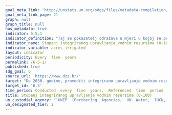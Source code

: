 ```yaml
---
goal_meta_link: 'http://unstats.un.org/sdgs/files/metadata-compilation/Metadata-Goal-6.pdf'
goal_meta_link_page: 21
graph: null
graph_title: null
has_metadata: true
indicator: 6.5.1
indicator_definition: "Taj se pokazatelj odražava u mjeri u kojoj se provodi integrirano upravljanje vodnim resursima (IWRM). Uzima u obzir različite korisnike i uporabe vode s ciljem promicanja pozitivnih društvenih, gospodarskih i ekoloških utjecaja na svim razinama, uključujući i prekogranične, gdje je to prikladno."
indicator_name: Stupanj integriranog upravljanja vodnim resursima (0-100)
indicator_variable: acres_irrigated
layout: indicator
periodicity: Every  five  years
permalink: /6-5-1/
published: true
sdg_goal: 6
source_url: 'https://www.dzs.hr/'
target: "Do 2030. godine, provoditi integrirano upravljanje vodnim resursima na svim razinama, uključujući i preko prekogranične suradnje prema potrebi."
target_id: '6.5'
time_period: Conducted  every  five  years.  Referenced  time  period  is  the  previous  calendar  year.  Data  collection  period  was  five  months.
title: Stupanj integriranog upravljanja vodnim resursima (0-100)
un_custodial_agency: "'UNEP  (Partnering  Agencies;  UN  Water,  IUCN,  Ramsar)'"
un_designated_tier: 2
---
```


